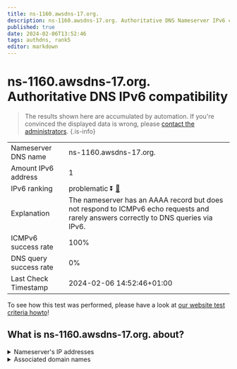 ```yaml
---
title: ns-1160.awsdns-17.org.
description: ns-1160.awsdns-17.org. Authoritative DNS Nameserver IPv6 compatibility
published: true
date: 2024-02-06T13:52:46
tags: authdns, rank5
editor: markdown
---
```


# ns-1160.awsdns-17.org. Authoritative DNS IPv6 compatibility

> The results shown here are accumulated by automation. If you're convinced the displayed data is wrong, please [contact the administrators](/howto/chat). 
{.is-info}




|   |   |
| - | - |
| Nameserver DNS name | ns-1160.awsdns-17.org.
| Amount IPv6 address | 1
| IPv6 ranking | problematic :arrow_double_down: [🔗](/howto/ranking) |
| Explanation | The nameserver has an AAAA record but does not respond to ICMPv6 echo requests and rarely answers correctly to DNS queries via IPv6. |
| ICMPv6 success rate | 100%|
| DNS query success rate | 0% |
| Last Check Timestamp | 2024-02-06 14:52:46+01:00 |

To see how this test was performed, please have a look at [our website test criteria howto](/howto/testcriteria/authdns)!


## What is ns-1160.awsdns-17.org. about?




<details>
<summary>Nameserver's IP addresses</summary>

2600:9000:5304:8800::1

</details>



<details>
<summary>Associated domain names</summary>

www.sling.com

</details>
